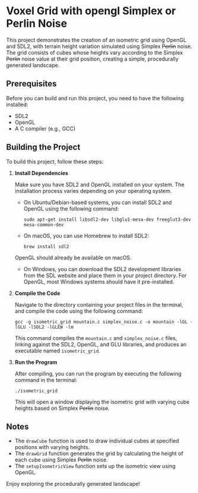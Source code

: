 # Voxel Grid with opengl Simplex or Perlin Noise

This project demonstrates the creation of an isometric grid using OpenGL and SDL2, with terrain height variation simulated using Simplex ~~Perlin~~  noise. The grid consists of cubes whose heights vary according to the Simplex ~~Perlin~~  noise value at their grid position, creating a simple, procedurally generated landscape.

## Prerequisites

Before you can build and run this project, you need to have the following installed:
- SDL2
- OpenGL
- A C compiler (e.g., GCC)

## Building the Project

To build this project, follow these steps:

1. **Install Dependencies**

   Make sure you have SDL2 and OpenGL installed on your system. The installation process varies depending on your operating system.

   - On Ubuntu/Debian-based systems, you can install SDL2 and OpenGL using the following command:
     ```
     sudo apt-get install libsdl2-dev libglu1-mesa-dev freeglut3-dev mesa-common-dev
     ```

   - On macOS, you can use Homebrew to install SDL2:
     ```
     brew install sdl2
     ```

   OpenGL should already be available on macOS.

   - On Windows, you can download the SDL2 development libraries from the SDL website and place them in your project directory. For OpenGL, most Windows systems should have it pre-installed.

2. **Compile the Code**

   Navigate to the directory containing your project files in the terminal, and compile the code using the following command:

   ```
   gcc -g isometric_grid mountain.c simplex_noise.c -o mountain -lGL -lGLU -lSDL2 -lGLEW -lm
   ```

   This command compiles the `mountain.c` and `simplex_noise.c` files, linking against the SDL2, OpenGL, and GLU libraries, and produces an executable named `isometric_grid`.

3. **Run the Program**

   After compiling, you can run the program by executing the following command in the terminal:

   ```
   ./isometric_grid
   ```

   This will open a window displaying the isometric grid with varying cube heights based on Simplex ~~Perlin~~  noise.

## Notes

- The `drawCube` function is used to draw individual cubes at specified positions with varying heights.
- The `drawGrid` function generates the grid by calculating the height of each cube using Simplex ~~Perlin~~  noise.
- The `setupIsometricView` function sets up the isometric view using OpenGL.

Enjoy exploring the procedurally generated landscape!
